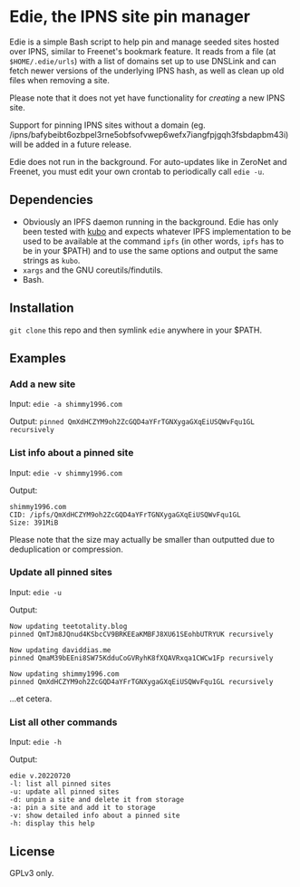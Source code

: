 # Edie, the IPNS site pin manager

Edie is a simple Bash script to help pin and manage seeded sites hosted over IPNS, similar to Freenet's bookmark feature. It reads from a file (at `$HOME/.edie/urls`) with a list of domains set up to use DNSLink and can fetch newer versions of the underlying IPNS hash, as well as clean up old files when removing a site.

Please note that it does not yet have functionality for *creating* a new IPNS site.

Support for pinning IPNS sites without a domain (eg. /ipns/bafybeibt6ozbpel3rne5obfsofvwep6wefx7iangfpjgqh3fsbdapbm43i) will be added in a future release.

Edie does not run in the background. For auto-updates like in ZeroNet and Freenet, you must edit your own crontab to periodically call `edie -u`.

## Dependencies

- Obviously an IPFS daemon running in the background. Edie has only been tested with [kubo](https://github.com/ipfs/kubo) and expects whatever IPFS implementation to be used to be available at the command `ipfs` (in other words, `ipfs` has to be in your $PATH) and to use the same options and output the same strings as `kubo`.
- `xargs` and the GNU coreutils/findutils.
- Bash.

## Installation

`git clone` this repo and then symlink `edie` anywhere in your $PATH.

## Examples

### Add a new site

Input: `edie -a shimmy1996.com`

Output: `pinned QmXdHCZYM9oh2ZcGQD4aYFrTGNXygaGXqEiUSQWvFqu1GL recursively`

### List info about a pinned site

Input: `edie -v shimmy1996.com`

Output:
```
shimmy1996.com
CID: /ipfs/QmXdHCZYM9oh2ZcGQD4aYFrTGNXygaGXqEiUSQWvFqu1GL
Size: 391MiB
```

Please note that the size may actually be smaller than outputted due to deduplication or compression.

### Update all pinned sites

Input: `edie -u`

Output:
```
Now updating teetotality.blog
pinned QmTJm8JQnud4KSbcCV9BRKEEaKMBFJ8XU61SEohbUTRYUK recursively

Now updating daviddias.me
pinned QmaM39bEEni8SW75KdduCoGVRyhK8fXQAVRxqa1CWCw1Fp recursively

Now updating shimmy1996.com
pinned QmXdHCZYM9oh2ZcGQD4aYFrTGNXygaGXqEiUSQWvFqu1GL recursively
```

...et cetera.

### List all other commands

Input: `edie -h`

Output:
```
edie v.20220720
-l: list all pinned sites
-u: update all pinned sites
-d: unpin a site and delete it from storage
-a: pin a site and add it to storage
-v: show detailed info about a pinned site
-h: display this help
```

## License

GPLv3 only.
